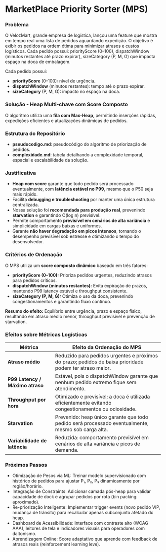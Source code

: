 # MarketPlace Priority Sorter (MPS)
### Problema
O VelozMart, grande empresa de logística, lançou uma feature que mostra em tempo real uma lista de pedidos aguardando expedição.
O objetivo é exibir os pedidos na ordem ótima para minimizar atrasos e custos logísticos. Cada pedido possui: priorityScore (0–100),
dispatchWindow (minutos restantes até prazo expirar), sizeCategory (P, M, G) que impacta espaço na doca de embalagem.

Cada pedido possui:
- **priorityScore** (0–100): nível de urgência.
- **dispatchWindow** (minutos restantes): tempo até o prazo expirar.
- **sizeCategory** (P, M, G): impacto no espaço na doca.

### Solução - Heap Multi-chave com Score Composto
O algoritmo utiliza uma **fila com Max-Heap**, permitindo inserções rápidas, expedições eficientes e atualizações dinâmicas de pedidos.

### Estrutura do Repositório

- **pseudocodigo.md**: pseudocódigo do algoritmo de priorização de pedidos.
- **complexidade.md**: tabela detalhando a complexidade temporal, espacial e escalabilidade da solução.

### Justificativa
- **Heap com score** garante que todo pedido será processado eventualmente, com **latência estável no P99**, mesmo que o P50 seja mais rápido.  
- Facilita **debugging e troubleshooting** por manter uma única estrutura centralizada.  
- Nossa solução foi **recomendada para produção real**, prevenindo **starvation** e garantindo O(log n) previsível.  
- Permite comportamento **previsível em cenários de alta variância** e simplicidade em cargas baixas e uniformes.  
- Garante **não haver degradação em picos intensos**, tornando o desempenho previsível sob estresse e otimizando o tempo do desenvolvedor.

### Critérios de Ordenação

O MPS utiliza um **score composto dinâmico** baseado em três fatores:

- **priorityScore (0–100):** Prioriza pedidos urgentes, reduzindo atrasos para pedidos críticos.  
- **dispatchWindow (minutos restantes):** Evita expiração de prazos, mantendo P99 latency estável e throughput consistente.  
- **sizeCategory (P, M, G):** Otimiza o uso da doca, prevenindo congestionamentos e garantindo fluxo contínuo.  

**Resumo do efeito:** Equilíbrio entre urgência, prazo e espaço físico, resultando em atraso médio menor, throughput previsível e prevenção de starvation.


### Efeitos sobre Métricas Logísticas

| Métrica                        | Efeito da Ordenação do MPS                                                                                  |
|--------------------------------|-------------------------------------------------------------------------------------------------------------|
| **Atraso médio**               | Reduzido para pedidos urgentes e próximos do prazo; pedidos de baixa prioridade podem ter atraso maior.   |
| **P99 Latency / Máximo atraso** | Estável, pois o dispatchWindow garante que nenhum pedido extremo fique sem atendimento.                     |
| **Throughput por hora**        | Otimizado e previsível; a doca é utilizada eficientemente evitando congestionamentos ou ociosidade.       |
| **Starvation**                 | Prevenido: heap único garante que todo pedido será processado eventualmente, mesmo sob carga alta.       |
| **Variabilidade de latência**  | Reduzida: comportamento previsível em cenários de alta variância e picos de demanda.                       |

### Próximos Passos
- Otimização de Pesos via ML: Treinar modelo supervisionado com histórico de pedidos para ajustar P₁, P₂, P₃ dinamicamente por região/horário.
- Integração de Constraints: Adicionar camada pós-heap para validar capacidade de dock e agrupar pedidos por rota (bin packing aproximado).
- Re-priorização Inteligente: Implementar trigger events (novo pedido VIP, mudança de trânsito) para recalcular apenas subconjunto afetado do heap.
- Dashboard de Acessibilidade: Interface com contraste alto (WCAG AAA), leitores de tela e indicadores visuais para operadores com daltonismo.
- Aprendizagem Online: Score adaptativo que aprende com feedback de atrasos reais (reinforcement learning leve).

